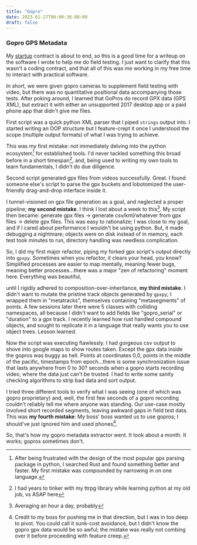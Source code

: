 ```yaml
---
title: "Gopro"
date: 2023-01-27T00:00:30-08:00
draft: false
---
```


### Gopro GPS Metadata

My [startup](https://okmilo.com) contract is about to end, so this is a good time for a writeup on the software I wrote to help me do field testing. I just want to clarify that this wasn't a coding contract, and that all of this was me working in my free time to interact with practical software.

In short, we were given gopro cameras to supplement field testing with video, but there was no quantitative positional data accompanying those tests. After poking around, I learned that GoPros do record GPX data (GPS XML), but extract it with either an unsupported 2017 desktop app or a paid phone app that didn't give me files.

First script was a quick python XML parser that I piped ```strings``` output into. I started writing an OOP structure but I feature-crept it once I understood the scope (multiple output formats) of what I was trying to achieve.

This was my first mistake: not immediately delving into the python ecosystem[^1] for established tools. I'd never tackled something this broad before in a short timespan[^2], and, being used to writing my own tools to learn fundamentals, I didn't do due diligence.

Second script generated gpx files from videos successfully. Great. I found someone else's script to parse the gpx buckets and lobotomized the user-friendly drag-and-drop interface inside it.

I tunnel-visioned on gpx file generation as a goal, and neglected a proper pipeline; **my second mistake**. I think I lost about a week to this[^3]. My script then became: generate gpx files -> generate csv/kml/whatever from gpx files -> delete gpx files. This was easy to rationalize; I was close to my goal, and if I cared about performance I wouldn't be using python. But, it made debugging a nightmare; objects were on disk instead of in memory, each test took minutes to run, directory handling was needless complication.

So, I did my first major refactor, piping my forked gpx script's output directly into ```gpxpy```. Sometimes when you refactor, it clears your head, you know? Simplified processes are easier to map mentally, meaning fewer bugs, meaning better processes...there was a major "zen of refactoring" moment here. Everything was beautiful,

until I rigidly adhered to composition-over-inheritance, **my third mistake**. I didn't want to mutate the pristine track objects generated by ```gpxpy```; I wrapped them in "metatracks", themselves containing "metasegments" of points. A few sessions later there were 5 classes with colliding namespaces, all because I didn't want to add fields like "gopro_serial" or "duration" to a gpx track. I recently learned how rust handled compound objects, and sought to replicate it in a language that really wants you to use object trees. Lesson learned.

Now the script was executing flawlessly. I had gorgeous csv output to shove into google maps to show routes taken. Except the gpx data inside the gopros was buggy as hell. Points at coordinates 0,0, points in the middle of the pacific, timestamps from epoch...there is some synchronization issue that lasts anywhere from 0 to 30? seconds when a gopro starts recording video, where the data just can't be trusted. I had to write some sanity checking algorithms to strip bad data and sort output.

I tried three different tools to verify what I was seeing (one of which was gopro proprietary) and, well, the first few seconds of a gopro recording couldn't reliably tell me where anyone was standing. Our use-case mostly involved short recorded segments, leaving awkward gaps in field test data. This was **my fourth mistake**: My boss' boss wanted us to use gopros; I should've just ignored him and used phones[^4].

So, that's how my gopro metadata extractor went. It took about a month. It works; gopros sometimes don't.


[^1]: After being frustrated with the design of the most popular gpx parsing package in python, I searched Rust and found something better and faster. My first mistake was compounded by narrowing in on one language.

[^2]: I had years to tinker with my ttrpg library while learning python at my old job, vs ASAP here

[^3]: Averaging an hour a day, probably

[^4]: Credit to my boss for pushing me in that direction, but I was in too deep to pivot. You could call it sunk-cost avoidance, but I didn't know the gopro gpx data would be so awful; the mistake was really not combing over it before proceeding with feature creep.